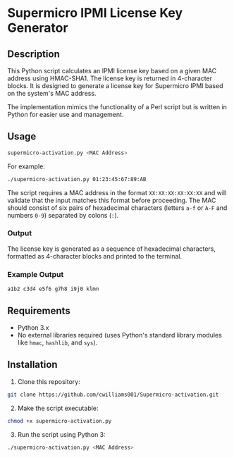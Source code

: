 # Supermicro IPMI License Key Generator

## Description

This Python script calculates an IPMI license key based on a given MAC address using HMAC-SHA1. The license key is returned in 4-character blocks. It is designed to generate a license key for Supermicro IPMI based on the system's MAC address.

The implementation mimics the functionality of a Perl script but is written in Python for easier use and management.

## Usage

```bash
supermicro-activation.py <MAC Address>
```

For example:

```bash
./supermicro-activation.py 01:23:45:67:89:AB
```

The script requires a MAC address in the format `XX:XX:XX:XX:XX:XX` and will validate that the input matches this format before proceeding. The MAC should consist of six pairs of hexadecimal characters (letters `a-f` or `A-F` and numbers `0-9`) separated by colons (`:`).

### Output

The license key is generated as a sequence of hexadecimal characters, formatted as 4-character blocks and printed to the terminal.

### Example Output

```
a1b2 c3d4 e5f6 g7h8 i9j0 klmn
```

## Requirements

- Python 3.x
- No external libraries required (uses Python's standard library modules like `hmac`, `hashlib`, and `sys`).

## Installation

1. Clone this repository:

```bash
git clone https://github.com/cwilliams001/Supermicro-activation.git
```

2. Make the script executable:

```bash
chmod +x supermicro-activation.py
```

3. Run the script using Python 3:

```bash
./supermicro-activation.py <MAC Address>
```